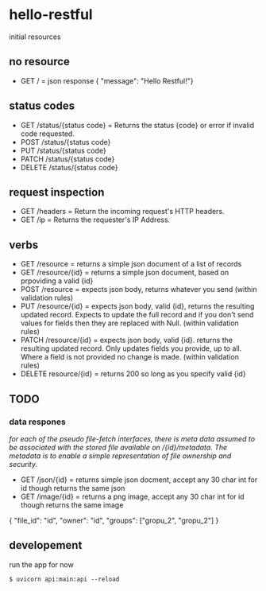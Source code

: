 # hello-restful

initial resources
## no resource
* GET / = json response { "message": "Hello Restful!"}

## status codes
* GET /status/{status code} = Returns the status {code} or error if invalid code requested.
* POST /status/{status code}
* PUT /status/{status code}
* PATCH /status/{status code}
* DELETE /status/{status code}

## request inspection
* GET /headers = Return the incoming request's HTTP headers.
* GET /ip = Returns the requester's IP Address.

## verbs
* GET /resource = returns a simple json document of a list of records
* GET /resource/{id} = returns a simple json document, based on prpoviding a valid {id}
* POST /resource = expects json body, returns whatever you send (within validation rules)
* PUT /resource/{id} = expects json body, valid {id}, returns the resulting updated record. Expects to update the full record and if you don't send values for fields then they are replaced with Null. (within validation rules)
* PATCH /resource/{id} = expects json body, valid {id}. returns the resulting updated record. Only updates fields you provide, up to all. Where a field is not provided no change is made. (within validation rules)
* DELETE resource/{id} = returns 200 so long as you specify valid {id} 

## TODO

### data respones
_for each of the pseudo file-fetch interfaces, there is meta data assumed to be associated with the stored file available on /{id}/metadata. The metadata is to enable a simple representation of file ownership and security._
* GET /json/{id} = returns simple json docment, accept any 30 char int for id though returns the same json
* GET /image/{id} = returns a png image, accept any 30 char int for id though returns the same image

{
  "file_id": "id",
  "owner": "id",
  "groups": ["gropu_2", "gropu_2"]
}

## developement

run the app for now
```
$ uvicorn api:main:api --reload
```